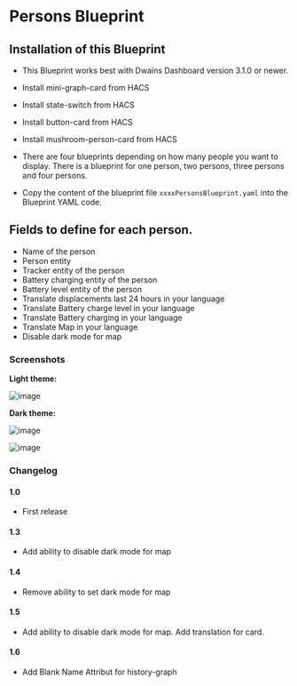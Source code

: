 # Persons Blueprint

## Installation of this Blueprint

- This Blueprint works best with Dwains Dashboard version 3.1.0 or newer.

- Install mini-graph-card from HACS
- Install state-switch from HACS
- Install button-card from HACS
- Install mushroom-person-card from HACS

- There are four blueprints depending on how many people you want to display.  There is a blueprint for one person, two persons, three persons and four persons.

- Copy the content of the blueprint file `xxxxPersonsBlueprint.yaml` into the Blueprint YAML code.

 ## Fields to define for each person.
 - Name of the person
 - Person entity
 - Tracker entity of the person
 - Battery charging entity of the person
 - Battery level entity of the person
 - Translate displacements last 24 hours in your language
 - Translate Battery charge level in your language
 - Translate Battery charging in your language
 - Translate Map in your language
 - Disable dark mode for map

### Screenshots
**Light theme:**<br>

![image](https://user-images.githubusercontent.com/83040228/160008861-12adeb04-b0f9-4f3e-a6d1-64bb5986c817.jpeg)


**Dark theme:**<br>

![image](https://user-images.githubusercontent.com/83040228/160008884-f916e369-00fd-44d1-919c-b4639bf93c44.jpeg)

![image](https://user-images.githubusercontent.com/83040228/160008905-7d0e2988-2104-453a-b1f2-df49bedfddf3.jpeg)


### Changelog
#### 1.0
- First release

#### 1.3

- Add ability to disable dark mode for map

#### 1.4

- Remove ability to set dark mode for map

#### 1.5

- Add ability to disable dark mode for map. Add translation for card.

#### 1.6

- Add Blank Name Attribut for history-graph
